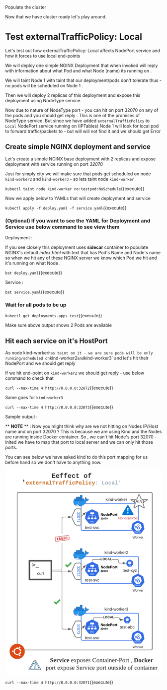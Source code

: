 Populate the cluster

Now that we have cluster ready let's play around.

# Test externalTrafficPolicy: Local

Let's test out how externalTrafficPolicy: Local affects NodePort service
and how it forces to use local end-points 

We will deploy one simple NGINX Deployment that when invoked will reply
with information about what Pod and what Node (name) its running on .

We will taint Node 1 with taint that our deployment/pods don't tolerate
thus - no pods will be scheduled on Node 1 .

Then we will deploy 2 replicas of this deployment and expose this
deployment using NodeType service. 

Now due to nature of NodeType port - you can hit on port 32070 on any of
the pods and you should get reply . This is one of the promises of
NodeType service. But since we have added `externalTrafficPolicy` to
`Local` NodePort service running on (IPTables) Node 1 will look for
local pod to forward traffic/packets to - but will will not find it and
we should get Error 

## Create simple NGINX deployment and service

Let's create a simple NGINX base deployment with 2 replicas and expose deployment with service running on port *32070*

Just for simply city we will make sure that pods get scheduled on node
`kind-worker2` and `kind-worker3` - so lets taint node `kind-worker`

`kubectl taint node kind-worker no:testpod:NoSchedule`{{execute}}

Now we apply below to YAMLs that will create deployment and service

`kubectl apply -f deploy.yaml -f service.yaml`{{execute}} 

### (Optional) If you want to see the YAML for Deployment and Service use below command to see view them 

Deployment :  

If you see closely this deployment uses **sidecar** container to populate
NGINX's default *index.html* with text that has Pod's Name and Node's name
so when we hit any of these NGINX server we know which Pod we hit and
it's running on what Node . 

`bat deploy.yaml`{{execute}}

Service : 

`bat service.yaml`{{execute}}

### Wait for all pods to be up 

`kubectl get deployments.apps test`{{execute}}

Make sure above output shows 2 Pods are available

## Hit each service on it's HostPort 

As node kind-worker` has taint on it - we are sure pods will be only
running/scheduled on `kind-worker2` and `kind-worker3` and let's hit
their NodePort and we should get reply

If we hit end-point on `kind-worker2` we should get reply - use below
command to check that 

`curl --max-time 4 http://0.0.0.0:32072`{{execute}}

Same goes for `kind-worker3` 
 
`curl --max-time 4 http://0.0.0.0:32073`{{execute}}

Sample output : 


 
 ** **NOTE** ** : Now you might think why are we not hitting on Nodes
IP/Host name and on port 32070 ? This is because we are using Kind and
the Nodes are running inside Docker container. So , we can't hit Node's
port 32070 - inited we have to map that port to local server and we can
only hit those ports.

You can see below we have asked kind to do this port mapping for us
before hand so we don't have to anything now.

![ETCD Leader](./assets/KIND-2.png)

`curl --max-time 4 http://0.0.0.0:32071`{{execute}}